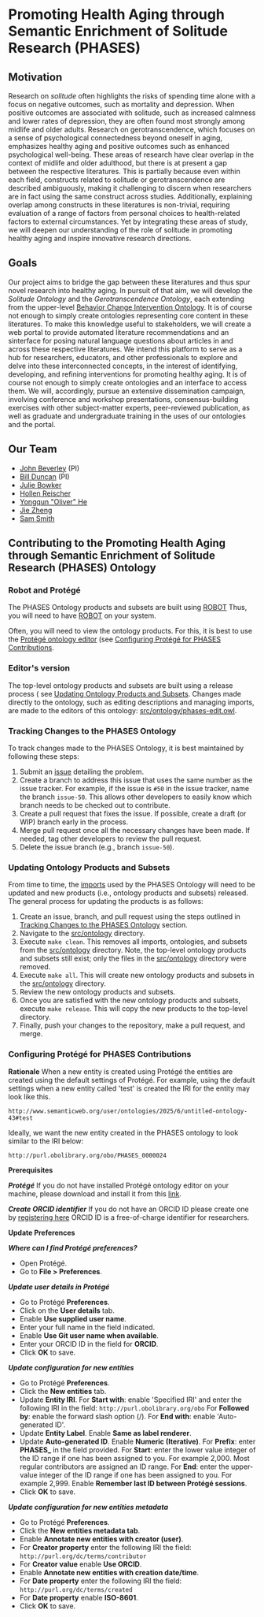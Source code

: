 # Promoting Health Aging through Semantic Enrichment of Solitude Research (PHASES)

## Motivation
Research on _solitude_ often highlights the risks of spending time alone with a focus on negative outcomes, such as mortality and depression. When positive outcomes are associated with solitude, such as increased calmness and lower rates of depression, they are often found most strongly among midlife and older adults. Research on gerotranscendence, which focuses on a sense of psychological connectedness beyond oneself in aging, emphasizes healthy aging and positive outcomes such as enhanced psychological well-being. These areas of research have clear overlap in the context of midlife and older adulthood, but there is at present a gap between the respective literatures. This is partially because even within each field, constructs related to solitude or gerotranscendence are described ambiguously, making it challenging to discern when researchers are in fact using the same construct across studies. Additionally, explaining overlap among constructs in these literatures is non-trivial, requiring evaluation of a range of factors from personal choices to health-related factors to external circumstances. Yet by integrating these areas of study, we will deepen our understanding of the role of solitude in promoting healthy aging and inspire innovative research directions.

## Goals
Our project aims to bridge the gap between these literatures and thus spur novel research into healthy aging. In pursuit of that aim, we will develop the *Solitude Ontology* and the *Gerotranscendence Ontology*, each extending from the upper-level [Behavior Change Intervention Ontology](https://www.bciontology.org/). It is of course not enough to simply create ontologies representing core content in these literatures. To make this knowledge useful to stakeholders, we will create a web portal to provide automated literature recommendations and an sinterface for posing natural language questions about articles in and across these respective literatures. We intend this platform to serve as a hub for researchers, educators, and other professionals to explore and delve into these interconnected concepts, in the interest of identifying, developing, and refining interventions for promoting healthy aging. It is of course not enough to simply create ontologies and an interface to access them. We will, accordingly, pursue an extensive dissemination campaign, involving conference and workshop presentations, consensus-building exercises with other subject-matter experts, peer-reviewed publication, as well as graduate and undergraduate training in the uses of our ontologies and the portal.

## Our Team
- [John Beverley](https://johnbeverley.com/) (PI)
- [Bill Duncan](https://www.linkedin.com/in/biduncan/) (PI)
- [Julie Bowker](https://arts-sciences.buffalo.edu/psychology/faculty/faculty-directory/bowker.html)
- [Hollen Reischer](https://arts-sciences.buffalo.edu/psychology/faculty/faculty-directory/reischer.html)
- [Yongqun "Oliver" He](https://hegroup.org/aboutUs/Oliver.html)
- [Jie Zheng](https://scholar.google.com/citations?user=LY69DAsAAAAJ)
- [Sam Smith](https://observablehq.com/@smithgit)

## Contributing to the Promoting Health Aging through Semantic Enrichment of Solitude Research (PHASES) Ontology

### Robot and Protégé
The PHASES Ontology products and subsets are built using [ROBOT](https://robot.obolibrary.org/) Thus, you will need to have [ROBOT](https://robot.obolibrary.org/) on your system.

Often, you will need to view the ontology products. For this, it is best to use the [Protégé ontology editor](https://protege.stanford.edu/) (see [Configuring Protégé for PHASES Contributions](#configuring-protégé-for-phases-contributions).

### Editor's version
The top-level ontology products and subsets are built using a release process ( see [Updating Ontology Products and Subsets](#updating-ontology-products-and-subsets). Changes made directly to the ontology, such as editing descriptions and managing imports, are made to the editors of this ontology: [src/ontology/phases-edit.owl](https://github.com/Buffalo-Ontology-Group/phases/blob/main/src/ontology/phases-edit.owl).

### Tracking Changes to the PHASES Ontology

To track changes made to the PHASES Ontology, it is best maintained by following these steps:

1. Submit an [issue](https://github.com/Buffalo-Ontology-Group/phases/issues) detailing the problem.
2. Create a branch to address this issue that uses the same number as the issue tracker. For example, if the issue is `#50` in the issue tracker, name the branch `issue-50`. This 
   allows other developers to easily know which branch needs to be checked out to contribute.
3. Create a pull request that fixes the issue. If possible, create a draft (or WIP) branch early in the process.
4. Merge pull request once all the necessary changes have been made. If needed, tag other developers to review the pull request.
5. Delete the issue branch (e.g., branch `issue-50`).

### Updating Ontology Products and Subsets

From time to time, the [imports](https://github.com/Buffalo-Ontology-Group/phases/tree/main/src/ontology/imports) used by the PHASES Ontology will need to be updated and new products (i.e., ontology products and subsets) released. The general process for updating the products is as follows:

1. Create an issue, branch, and pull request using the steps outlined in [Tracking Changes to the PHASES Ontology](#tracking-changes-to-the-phases-ontology) section.
2. Navigate to the [src/ontology](https://github.com/Buffalo-Ontology-Group/phases/tree/main/src/ontology) directory.
3. Execute `make clean`. This removes all imports, ontologies, and subsets from the [src/ontology](https://github.com/Buffalo-Ontology-Group/phases/tree/main/src/ontology) 
   directory. Note, the top-level ontology products and subsets still exist; only the 
   files in the [src/ontology](https://github.com/Buffalo-Ontology-Group/phases/tree/main/src/ontology) directory were removed.
4. Execute `make all`. This will create new ontology products and subsets in the [src/ontology](https://github.com/Buffalo-Ontology-Group/phases/tree/main/src/ontology) directory.
5. Review the new ontology products and subsets.
6. Once you are satisfied with the new ontology products and subsets, execute `make release`. This will copy the new products to the top-level directory.
7. Finally, push your changes to the repository, make a pull request, and merge.

### Configuring Protégé for PHASES Contributions

**Rationale** 
When a new entity is created using Protégé the entities are created using the default settings of Protégé. For example, using the default settings when a new entity called 'test' is created the IRI for the entity may look like this.

`http://www.semanticweb.org/user/ontologies/2025/6/untitled-ontology-43#test`

Ideally, we want the new entity created in the PHASES ontology to look similar to the IRI below:

`http://purl.obolibrary.org/obo/PHASES_0000024`

**Prerequisites**

**_Protégé_**
If you do not have installed Protégé ontology editor on your machine, please download and install it from this [link](https://protege.stanford.edu/).

**_Create ORCID identifier_**
If you do not have an ORCID ID please create one by [registering here](https://orcid.org/) ORCID ID is a free-of-charge identifier for researchers.

**Update Preferences**

**_Where can I find Protégé preferences?_**
  - Open Protégé.
  - Go to **File > Preferences**.
    
**_Update user details in Protégé_**

  - Go to Protégé **Preferences**.
  - Click on the **User details** tab.
  - Enable **Use supplied user name**.
  - Enter your full name in the field indicated.
  - Enable **Use Git user name when available**.
  - Enter your ORCID ID in the field for **ORCID**.
  - Click **OK** to save.

**_Update configuration for new entities_**

- Go to Protégé **Preferences**.
- Click the **New entities** tab.
- Update **Entity IRI**.
    For **Start with**: enable 'Specified IRI' and enter the following IRI in the field:
        `http://purl.obolibrary.org/obo`
    For **Followed by**: enable the forward slash option (/).
    For **End with**: enable 'Auto-generated ID'.
- Update **Entity Label**.
    Enable **Same as label renderer**.
- Update **Auto-generated ID**.
    Enable **Numeric (Iterative)**.
    For **Prefix**: enter **PHASES_** in the field provided.
    For **Start**: enter the lower value integer of the ID range if one has been assigned to you. For example 2,000. Most regular contributors are assigned an ID range.
    For **End**: enter the upper-value integer of the ID range if one has been assigned to you. For example 2,999.
    Enable **Remember last ID between Protégé sessions**.
- Click **OK** to save.

**_Update configuration for new entities metadata_**

- Go to Protégé **Preferences**.
- Click the **New entities metadata tab**.
- Enable **Annotate new entities with creator (user)**.
- For **Creator property** enter the following IRI the field:
    `http://purl.org/dc/terms/contributor`
- For **Creator value** enable **Use ORCID**.
- Enable **Annotate new entities with creation date/time**.
- For **Date property** enter the following IRI the field:
    `http://purl.org/dc/terms/created`
- For **Date property** enable **ISO-8601**.
- Click **OK** to save.
